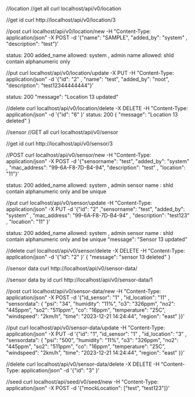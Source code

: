 //location
//get all
curl localhost/api/v0/location

//get id
curl http://localhost/api/v0/location/3

//post
curl localhost/api/v0/location/new -H "Content-Type: application/json" -X POST -d '{"name": "SAMPLE", "added_by": "system" , "description": "test"}'

status: 200 
added_name allowed: system , admin
name allowed: shld contain alphanumeric only

//put
curl localhost/api/v0/location/update -X PUT -H "Content-Type: application/json" -d '{"id": "2" , "name": "test", "added_by": "noot", "description": "test12344444444"}'

  status: 200 
  "message": "Location 13 updated"

//delete
curl localhost/api/v0/location/delete -X DELETE -H "Content-Type: application/json" -d '{"id": "6" }'
status: 200
{
  "message": "Location 13 deleted"
}

//sensor
//GET all
curl localhost/api/v0/sensor

//get id
curl http://localhost/api/v0/sensor/3

//POST
curl localhost/api/v0/sensor/new -H "Content-Type: application/json" -X POST -d '{"sensorname": "test", "added_by": "system" , "mac_address": "99-6A-F8-7D-B4-94", "description": "test" , "location": "11"}'

status: 200 
added_name allowed: system , admin
sensor name : shld contain alphanumeric only and be unique

//put
curl localhost/api/v0/sensor/update -H "Content-Type: application/json" -X PUT -d '{"id": "2" ,"sensorname": "test", "added_by": "system" , "mac_address": "99-6A-F8-7D-B4-94" , "description": "test123" , "location": "11" }'

status: 200 
added_name allowed: system , admin
sensor name : shld contain alphanumeric only and be unique
"message": "Sensor 13 updated"

//delete
curl localhost/api/v0/sensor/delete -X DELETE -H "Content-Type: application/json" -d '{"id": "2" }'
{
  "message": "sensor 13 deleted"
}


//sensor data
curl http://localhost/api/v0/sensor-data/

//sensor data by id 
curl http://localhost/api/v0/sensor-data/1


//post 
curl localhost/api/v0/sensor-data/new -H "Content-Type: application/json" -X POST -d '{"id_sensor": "1" , "id_location": "11" , "sensordata": { 
  "psi": "34",
  "humidity": "11%",
  "o3": "326ppm",
  "no2": "445ppm",
  "so2": "511ppm",
  "co": "16ppm",
  "temperature": "25C",
  "windspeed": "2km/h",
  "time": "2023-12-21 14:24:44",
  "region": "east"
}}'

//put 
curl localhost/api/v0/sensor-data/update -H "Content-Type: application/json" -X PUT -d '{"id": "1", "id_sensor": "1" , "id_location": "3" , "sensordata": { 
  "psi": "500",
  "humidity": "11%",
  "o3": "326ppm",
  "no2": "445ppm",
  "so2": "511ppm",
  "co": "16ppm",
  "temperature": "25C",
  "windspeed": "2km/h",
  "time": "2023-12-21 14:24:44",
  "region": "east"
}}'

//delete 
curl localhost/api/v0/sensor-data/delete -X DELETE -H "Content-Type: application/json" -d '{"id": "3" }'

//seed 
curl localhost/api/seed/v0/seed/new -H "Content-Type: application/json" -X POST -d '{"mockLocation": ["test", "test123"]}'
